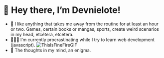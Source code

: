 # 👋 Hey there, I’m Devnielote! 
- 🐢 I like anything that takes me away from the routine for at least an hour or two. Games, certain books or mangas, sports, create weird scenarios in my head, etcétera, etcétera.
- 👨🏻‍💻 I’m currently procrastinating while I try to learn web development (javascript).
![ThisIsFineFireGIF](https://user-images.githubusercontent.com/69522907/168719525-883eba8f-790b-4c45-8011-62cd6b0dd3fd.gif)
- 🥛 The thoughts in my mind, an enigma.
<!---
Devnielote/Devnielote is a ✨ special ✨ repository because its `README.md` (this file) appears on your GitHub profile.
You can click the Preview link to take a look at your changes.
--->
